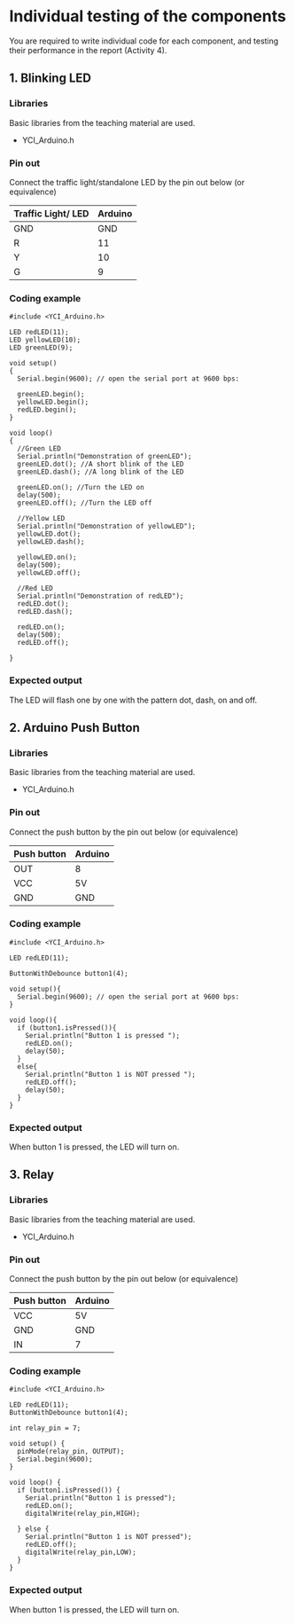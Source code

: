 # Individual testing of the components

You are required to write individual code for each component, and testing their performance in the report (Activity 4).

## 1. Blinking LED

### Libraries

Basic libraries from the teaching material are used.

- YCI_Arduino.h

### Pin out

Connect the traffic light/standalone LED by the pin out below (or equivalence)

| Traffic Light/ LED | Arduino |
| ------------------ | ------- |
| GND                | GND     |
| R                  | 11      |
| Y                  | 10      |
| G                  | 9       |

### Coding example

```arduino
#include <YCI_Arduino.h>

LED redLED(11);
LED yellowLED(10);
LED greenLED(9);

void setup()
{
  Serial.begin(9600); // open the serial port at 9600 bps:

  greenLED.begin();
  yellowLED.begin();
  redLED.begin();
}

void loop()
{
  //Green LED
  Serial.println("Demonstration of greenLED");
  greenLED.dot(); //A short blink of the LED
  greenLED.dash(); //A long blink of the LED

  greenLED.on(); //Turn the LED on
  delay(500);
  greenLED.off(); //Turn the LED off

  //Yellow LED
  Serial.println("Demonstration of yellowLED");
  yellowLED.dot();
  yellowLED.dash();

  yellowLED.on();
  delay(500);
  yellowLED.off();

  //Red LED
  Serial.println("Demonstration of redLED");
  redLED.dot();
  redLED.dash();

  redLED.on();
  delay(500);
  redLED.off();

}
```

### Expected output

The LED will flash one by one with the pattern dot, dash, on and off.

## 2. Arduino Push Button

### Libraries

Basic libraries from the teaching material are used.

- YCI_Arduino.h

### Pin out

Connect the push button by the pin out below (or equivalence)

| Push button | Arduino |
| ----------- | ------- |
| OUT         | 8       |
| VCC         | 5V      |
| GND         | GND     |

### Coding example

```arduino
#include <YCI_Arduino.h>

LED redLED(11);

ButtonWithDebounce button1(4);

void setup(){
  Serial.begin(9600); // open the serial port at 9600 bps:
}

void loop(){
  if (button1.isPressed()){
    Serial.println("Button 1 is pressed ");
    redLED.on();
    delay(50);
  }
  else{
    Serial.println("Button 1 is NOT pressed ");
    redLED.off();
    delay(50);
  }
}
```

### Expected output

When button 1 is pressed, the LED will turn on.

## 3. Relay

### Libraries

Basic libraries from the teaching material are used.

- YCI_Arduino.h

### Pin out

Connect the push button by the pin out below (or equivalence)

| Push button | Arduino |
| ----------- | ------- |
| VCC         | 5V      |
| GND         | GND     |
| IN          | 7       |

### Coding example

```arduino
#include <YCI_Arduino.h>

LED redLED(11);
ButtonWithDebounce button1(4);

int relay_pin = 7;

void setup() {
  pinMode(relay_pin, OUTPUT);
  Serial.begin(9600);
}

void loop() {
  if (button1.isPressed()) {
    Serial.println("Button 1 is pressed");
    redLED.on();
    digitalWrite(relay_pin,HIGH);

  } else {
    Serial.println("Button 1 is NOT pressed");
    redLED.off();
    digitalWrite(relay_pin,LOW);
  }
}
```

### Expected output

When button 1 is pressed, the LED will turn on.
